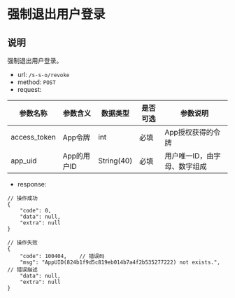 # 强制退出用户登录

## 说明

强制退出用户登录。

- url: `/s-s-o/revoke`
- method: `POST`
- request:

| 参数名称 | 参数含义 | 数据类型 | 是否可选 | 参数说明 |
| -- | -- | -- | -- | -- |
| access_token | App令牌 | int | 必填| App授权获得的令牌 |
| app_uid | App的用户ID | String(40) | 必填 | 用户唯一ID，由字母、数字组成 |

- response:
 
```
// 操作成功
{
    "code": 0,
    "data": null,
    "extra": null
}

// 操作失败
{
    "code": 100404,    // 错误码
    "msg": "AppUID(824b1f9d5c819eb014b7a4f2b535277222) not exists.",    // 错误描述
    "data": null,
    "extra": null
}
```
